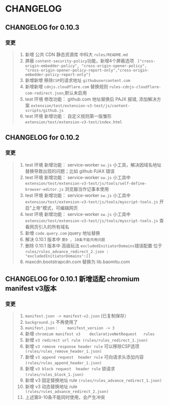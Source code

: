 # CHANGELOG

## CHANGELOG for 0.10.3
### 变更
>1. 新增 公共 CDN 静态资源库 中科大 `rules/README.md`
>2. 屏蔽 `content-security-policy`功能，新增4个屏蔽选项 ` ["cross-origin-embedder-policy", "cross-origin-opener-policy", "cross-origin-opener-policy-report-only","cross-origin-embedder-policy-report-only"]`
>3. 新增新增 移除`CSP`的请求地址  `githubusercontent.com`
>4. 新增新增 `cdnjs.cloudflare.com` 替换规则 `rules-cdnjs-cloudflare-com-redirect.json`,默认未启用
>5. test 环境 修改功能：  github.com 地址替换后 PAJX 报错,  添加解决方案 `extension/test/extension-v3-test/js/content-scripts/github.js` 
>6. test 环境 新增功能：  自定义规则第一版雏形 `extension/test/extension-v3-test/index.html`



## CHANGELOG for 0.10.2 
### 变更
>1. test 环境 新增功能： service-worker `sw.js` 小工具，解决因域名地址替换导致出现的问题；比如 github PJAX 错误
>2. test 环境 新增功能： service-worker `sw.js` 小工具中 `extension/test/extension-v3-test/js/tools/self-define-browser-editor.js` 浏览器当作记事本使用 
>3. test 环境 新增功能： service-worker `sw.js` 小工具中 `extension/test/extension-v3-test/js/tools/myscript-tools.js` 开启"上帝"模式，可编辑网页
>4. test 环境 新增功能： service-worker `sw.js` 小工具中 `extension/test/extension-v3-test/js/tools/myscript-tools.js` 查看网页引入的所有域名
>5. 新增 `code.query.com` jquery 地址替换  
>6. 解决  0.10.1  版本中 `第9 , 10条不能共用问题`
>7. 删除  0.10.1  版本中 高级玩法 `excludedInitiatorDomains`错误配置 位于 `rules/rules_advance_redirect_2.json :  "excludedInitiatorDomains":[] `
>8. maxcdn.bootstrapcdn.com 替换为 lib.baomitu.com


## CHANGELOG for 0.10.1 新增适配 chromium manifest v3版本
### 变更

>1. `manifest.json -> manifest-v2.json`  (已复制保存）
>2. `background.js`    不再使用了
>3. `manifest.json：    manifest_version -> 3`
>4. 新增  `chromium manifest v3    declarativeNetRequest   rules ` 
>5. 新增 `v3 redirect url rule (rules/rules_redirect_1.json)`
>6. 新增 `v3 remove response header rule` 可以移除CSP选项 ` (rules/rules_remove_header_1.json)`
>7. 新增 `v3 append request  header rule` 可向请求头添加内容  `(rules/rules_append_header_1.json)`
>8. 新增 `v3 block request  header rule` 锁请求  `(rules/rules_block_1.json)`
>9. 新增 v3 固定替换地址   rule  `(rules/rules_advance_redirect_1.json)`
>10. 新增 v3 动态替换地址   rule ` (rules/rules_advance_redirect_2.json)`
>11. 上述第9-10条不能同时使用，会产生冲突
